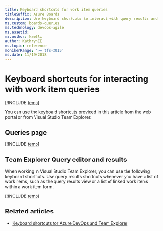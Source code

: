 ```yaml
---
title: Keyboard shortcuts for work item queries
titleSuffix: Azure Boards
description: Use keyboard shortcuts to interact with query results and query lists in Azure Boards, Azure DevOps, & Team Foundation Server  
ms.custom: boards-queries
ms.technology: devops-agile
ms.assetid: 
ms.author: kaelli
author: KathrynEE
ms.topic: reference
monikerRange: '>= tfs-2015'
ms.date: 11/19/2018
---
```


# Keyboard shortcuts for interacting with work item queries

[!INCLUDE [temp](../includes/version-vsts-tfs-2015-on.md)]
  
You can use the keyboard shortcuts provided in this article from the web portal or from Visual Studio Team Explorer. 


## Queries page 

[!INCLUDE [temp](../../includes/keyboard-shortcuts/queries-shortcuts.md)] 

## Team Explorer Query editor and results 

When working in Visual Studio Team Explorer, you can use the following keyboard shortcuts. Use query results shortcuts whenever you have a list of work items, such as the query results view or a list of linked work items within a work item form.

[!INCLUDE [temp](../../includes/keyboard-shortcuts/queries-te-shortcuts.md)] 
 

## Related articles

- [Keyboard shortcuts for Azure DevOps and Team Explorer](../../project/navigation/keyboard-shortcuts.md)


